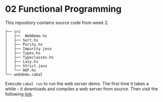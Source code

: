 # 02 Functional Programming

This repository contains source code from week 2.

```
├── src
│   ├──  WebDemo.hs
│   ├── Sort.hs
│   ├── Purity.hs
│   ├── Impurity.java
│   ├── Types.hs
│   ├── Typeclasses.hs
│   ├── Lazy.hs
│   ├── Strict.java
│   └── HOF.hs
└── webdemo.cabal
```

Execute `cabal run` to run the web server demo. The first time it takes a while - 
it downloads and compiles a web server from source.
Then visit the following [link](http://localhost:3000/my%20favorite%20module%20:).
